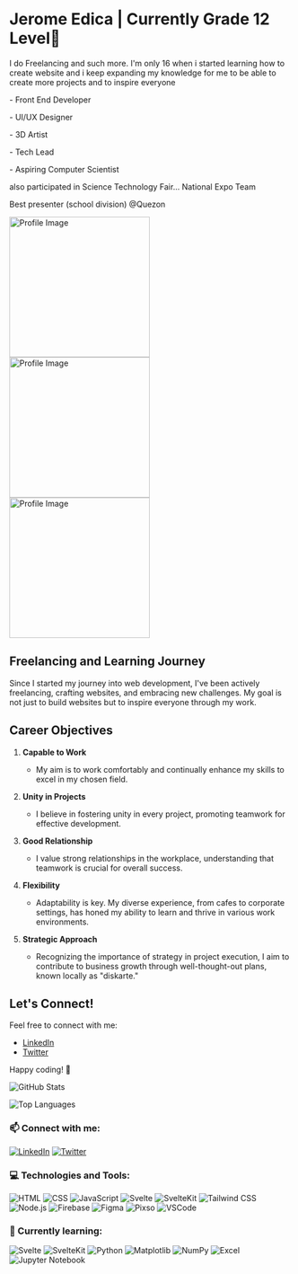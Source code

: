 # Jerome Edica | Currently Grade 12 Level👋
I do Freelancing and such more. I'm
only 16 when i started learning how to
create website and i keep expanding
my knowledge for me to be able to
create more projects and to inspire
everyone

<p>- Front End Developer</p>
<p>- UI/UX Designer</p>
<p>- 3D Artist</p>
<p>- Tech Lead</p>
<p>- Aspiring Computer Scientist</p>

<p>also participated in Science Technology Fair... National Expo Team</p>
<p> Best presenter (school division) @Quezon </p>

<div align='left'>
    <img src="https://scontent.fmnl17-3.fna.fbcdn.net/v/t1.15752-9/412284268_1077637556752251_7900963601799980399_n.jpg?_nc_cat=106&ccb=1-7&_nc_sid=8cd0a2&_nc_eui2=AeG3Nv5YdwJuyMyuek3NxSe9j6WZFNr92KuPpZkU2v3Yq0l992UGGbr5WvmjYziP1vqkR8B2tXXCheDsYEhwe-cP&_nc_ohc=GcI6xOEbxrMAX8BA2wn&_nc_ht=scontent.fmnl17-3.fna&oh=03_AdSi07PZG1W12rK4ZEVud9U9Xt9Brai5laH5dKyEDMtfJA&oe=65B7918D" alt="Profile Image" width="250" style="margin-right: 10px;">
    <img src="https://scontent.fmnl17-5.fna.fbcdn.net/v/t1.15752-9/395517727_309412651859967_9046357002874273202_n.jpg?_nc_cat=110&ccb=1-7&_nc_sid=8cd0a2&_nc_eui2=AeFCWUderDQQG9Qedivb6ZU_AUYcu826G3cBRhy7zbobdyafLlv8H4tsMgrdCQPGm_VmPElIqVF1Vltil_7OHQaA&_nc_ohc=bjFrb-rhlbkAX9-8Vau&_nc_ht=scontent.fmnl17-5.fna&oh=03_AdQEHo4bX9AiaG5Y5kYzpDugvjsat0mWa98d3E1rw1Va6g&oe=65B786C8" alt="Profile Image" width="250" style="margin-right: 10px;">
    <img src="https://scontent.fmnl17-2.fna.fbcdn.net/v/t1.15752-9/291131853_773315370749926_7969518731330088744_n.png?_nc_cat=107&ccb=1-7&_nc_sid=8cd0a2&_nc_eui2=AeF83lsnagAoP3gtR4WIjbdpXZsAoJtTFz5dmwCgm1MXPg2sYQVG_h6zSHy2epq1Y2vv7iMm4FhcxGs7wimE_dBy&_nc_ohc=rqAcAh8nnGQAX864NmL&_nc_ht=scontent.fmnl17-2.fna&oh=03_AdSUPuQAnQ01PMm0BOdfajC47XTpZ94Fvdb4cBRTl4e9jw&oe=65B7935D" alt="Profile Image" width="250" style="margin-right: 10px;">
</div>


## Freelancing and Learning Journey

Since I started my journey into web development, I've been actively freelancing, crafting websites, and embracing new challenges. My goal is not just to build websites but to inspire everyone through my work.

## Career Objectives

1. **Capable to Work**
   - My aim is to work comfortably and continually enhance my skills to excel in my chosen field.

2. **Unity in Projects**
   - I believe in fostering unity in every project, promoting teamwork for effective development.

3. **Good Relationship**
   - I value strong relationships in the workplace, understanding that teamwork is crucial for overall success.

4. **Flexibility**
   - Adaptability is key. My diverse experience, from cafes to corporate settings, has honed my ability to learn and thrive in various work environments.

5. **Strategic Approach**
   - Recognizing the importance of strategy in project execution, I aim to contribute to business growth through well-thought-out plans, known locally as "diskarte."
     
## Let's Connect!

Feel free to connect with me:
- [LinkedIn](https://www.linkedin.com/in/your-linkedin-profile)
- [Twitter](https://twitter.com/your-twitter-handle)

Happy coding! 🚀

![GitHub Stats](https://github-readme-stats.vercel.app/api?username=JDev000&show_icons=true&theme=radical)

![Top Languages](https://github-readme-stats.vercel.app/api/top-langs/?username=JDev000&layout=compact&theme=radical)

### 📫 Connect with me:
[![LinkedIn](https://img.shields.io/badge/LinkedIn-Connect-blue)](https://www.linkedin.com/in/your-linkedin-profile)
[![Twitter](https://img.shields.io/badge/Twitter-Follow-blue)](https://twitter.com/your-twitter-handle)

### 💻 Technologies and Tools:

![HTML](https://img.shields.io/badge/-HTML-E34F26?logo=html5&logoColor=white)
![CSS](https://img.shields.io/badge/-CSS-1572B6?logo=css3&logoColor=white)
![JavaScript](https://img.shields.io/badge/-JavaScript-F7DF1E?logo=javascript&logoColor=black)
![Svelte](https://img.shields.io/badge/-Svelte-FF3E00?logo=svelte&logoColor=white)
![SvelteKit](https://img.shields.io/badge/-SvelteKit-FF3E00?logo=svelte&logoColor=white)
![Tailwind CSS](https://img.shields.io/badge/-Tailwind%20CSS-38B2AC?logo=tailwind-css&logoColor=white)
![Node.js](https://img.shields.io/badge/-Node.js-339933?logo=node.js&logoColor=white)
![Firebase](https://img.shields.io/badge/-Firebase-FFCA28?logo=firebase&logoColor=black)
![Figma](https://img.shields.io/badge/-Figma-F24E1E?logo=figma&logoColor=white)
![Pixso](https://img.shields.io/badge/-Pixso-339933?logo=pixso&logoColor=white)
![VSCode](https://img.shields.io/badge/-VSCode-007ACC?logo=visual-studio-code&logoColor=white)


### 🌱 Currently learning:

![Svelte](https://img.shields.io/badge/-Svelte-FF3E00?logo=svelte&logoColor=white)
![SvelteKit](https://img.shields.io/badge/-SvelteKit-FF3E00?logo=svelte&logoColor=white)
![Python](https://img.shields.io/badge/-Python-3776AB?logo=python&logoColor=white)
![Matplotlib](https://img.shields.io/badge/-Matplotlib-005C84?logo=matplotlib&logoColor=white)
![NumPy](https://img.shields.io/badge/-NumPy-013243?logo=numpy&logoColor=white)
![Excel](https://img.shields.io/badge/-Excel-217346?logo=microsoft-excel&logoColor=white)
![Jupyter Notebook](https://img.shields.io/badge/-Jupyter%20Notebook-F37626?logo=jupyter&logoColor=white)

